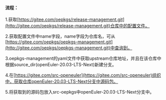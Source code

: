 #### 流程：

1.获取[https://gitee.com/oepkgs/release-management.git](http://gitee.com/oepkgs/release-management.git)仓库中的配置文件。

2.获取配置文件中name字段，name字段为仓库名，可从[https://gitee.com/oepkgs/oepkgs-management.git](http://gitee.com/oepkgs/oepkgs-management.git)中查询到。

3.oepkgs-management的yaml文件中获取upstream仓库地址，并且在该仓库中根据source_dir(openEuler-20.03-LTS-Next)新建分支。

4.在[https://gitee.com/src-openeuler](https://gitee.com/src-openeuler)组织中，获取仓库openEuler-20.03-LTS-Next分支中源码包。

5.将获取到的源码包放入src-oepkgs中openEuler-20.03-LTS-Next分支中。



